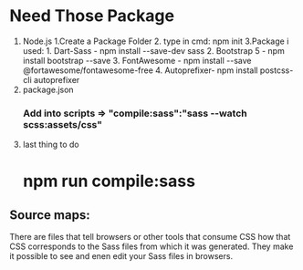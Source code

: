 # Need Those Package

1. Node.js
   1.Create a Package Folder 2. type in cmd: npm init
   3.Package i used: 1. Dart-Sass - npm install --save-dev sass 2. Bootstrap 5 - npm install bootstrap --save 3. FontAwesome - npm install --save @fortawesome/fontawesome-free 4. Autoprefixer- npm install postcss-cli autoprefixer
2. package.json
   ### Add into scripts => "compile:sass":"sass --watch scss:assets/css"
3. last thing to do
   # npm run compile:sass

## Source maps:

There are files that tell browsers or other tools that consume CSS how that CSS corresponds to the Sass files from which it was generated.
They make it possible to see and enen edit your Sass files in browsers.
